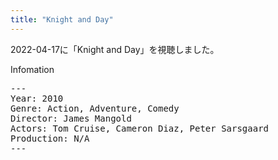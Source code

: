 ```yaml
---
title: "Knight and Day"
---
```

2022-04-17に「Knight and Day」を視聴しました。

Infomation
<pre>
---
Year: 2010
Genre: Action, Adventure, Comedy
Director: James Mangold
Actors: Tom Cruise, Cameron Diaz, Peter Sarsgaard
Production: N/A
---
</pre>